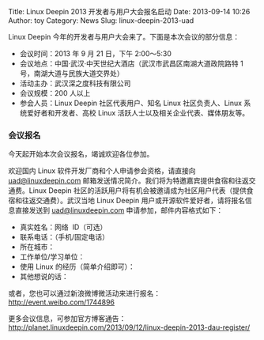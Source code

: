 Title: Linux Deepin 2013 开发者与用户大会报名启动
Date: 2013-09-14 10:26
Author: toy
Category: News
Slug: linux-deepin-2013-uad

Linux Deepin 今年的开发者与用户大会来了。下面是本次会议的部分信息：

* 会议时间：2013 年 9 月 21 日，下午 2:00～5:30  
* 会议地点：中国·武汉·中天世纪大酒店（武汉市武昌区南湖大道政院路特 1
号，南湖大道与民族大道交界处）  
* 活动主办：武汉深之度科技有限公司  
* 会议规模：200 人以上  
* 参会人员：Linux Deepin 社区代表用户、知名 Linux 社区负责人、Linux
系统爱好者和开发者、高校 Linux 活跃人士以及相关企业代表、媒体朋友等。

### 会议报名

今天起开始本次会议报名，竭诚欢迎各位参加。

欢迎国内 Linux 软件开发厂商和个人申请参会资格，请直接向
uad@linuxdeepin.com
邮箱发送情况简介。我们将为特邀嘉宾提供食宿和往返交通费。Linux Deepin
社区的活跃用户将有机会被邀请成为社区用户代表（提供食宿和往返交通费）。武汉当地
Linux Deepin 用户或开源软件爱好者，请将报名信息直接发送到
uad@linuxdeepin.com 申请参加，邮件内容格式如下：

* 真实姓名：网络  ID（可选）  
* 联系电话：（手机/固定电话）  
* 所在城市：  
* 工作单位/学习单位：  
* 使用 Linux 的经历（简单介绍即可）：  
* 其他想说的话：

或者，您也可以通过新浪微博微活动来进行报名：<http://event.weibo.com/1744896>

更多会议信息，可参加官方博客通告：<http://planet.linuxdeepin.com/2013/09/12/linux-deepin-2013-dau-register/>
